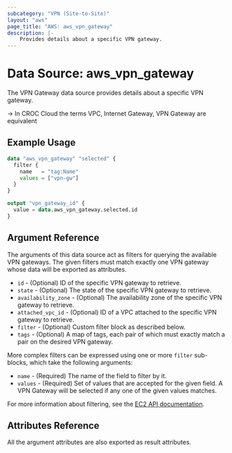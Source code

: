 ```yaml
---
subcategory: "VPN (Site-to-Site)"
layout: "aws"
page_title: "AWS: aws_vpn_gateway"
description: |-
    Provides details about a specific VPN gateway.
---
```


# Data Source: aws_vpn_gateway

The VPN Gateway data source provides details about
a specific VPN gateway.

-> In CROC Cloud the terms VPC, Internet Gateway, VPN Gateway are equivalent

## Example Usage

```terraform
data "aws_vpn_gateway" "selected" {
  filter {
    name   = "tag:Name"
    values = ["vpn-gw"]
  }
}

output "vpn_gateway_id" {
  value = data.aws_vpn_gateway.selected.id
}
```

## Argument Reference

The arguments of this data source act as filters for querying the available VPN gateways.
The given filters must match exactly one VPN gateway whose data will be exported as attributes.

* `id` - (Optional) ID of the specific VPN gateway to retrieve.
* `state` - (Optional) The state of the specific VPN gateway to retrieve.
* `availability_zone` - (Optional) The availability zone of the specific VPN gateway to retrieve.
* `attached_vpc_id` - (Optional) ID of a VPC attached to the specific VPN gateway to retrieve.
* `filter` - (Optional) Custom filter block as described below.
* `tags` - (Optional) A map of tags, each pair of which must exactly match
  a pair on the desired VPN gateway.

More complex filters can be expressed using one or more `filter` sub-blocks,
which take the following arguments:

* `name` - (Required) The name of the field to filter by it.
* `values` - (Required) Set of values that are accepted for the given field.
  A VPN Gateway will be selected if any one of the given values matches.

For more information about filtering, see the [EC2 API documentation][describe-vpn-gateways].

## Attributes Reference

All the argument attributes are also exported as result attributes.

[describe-vpn-gateways]: https://docs.cloud.croc.ru/en/api/ec2/vpn_gateways/DescribeVpnGateways.html
